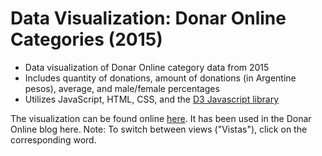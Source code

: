 # Data Visualization: Donar Online Categories (2015)

* Data visualization of Donar Online category data from 2015
* Includes quantity of donations, amount of donations (in Argentine pesos), average, and male/female percentages
* Utilizes JavaScript, HTML, CSS, and the [D3 Javascript library](https://d3js.org/)

The visualization can be found online [here](https://elizabethtian.github.io/categories-visualization/). It has been used in the Donar Online blog here. Note: To switch between views ("Vistas"), click on the corresponding word.

